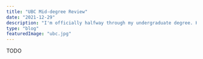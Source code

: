 ```yaml
---
title: "UBC Mid-degree Review"
date: "2021-12-29"
description: "I'm officially halfway through my undergraduate degree. Here's my reflection on how it's gone so far, plus a summary of everything I've taken."
type: "blog"
featuredImage: "ubc.jpg"
---
```


TODO
